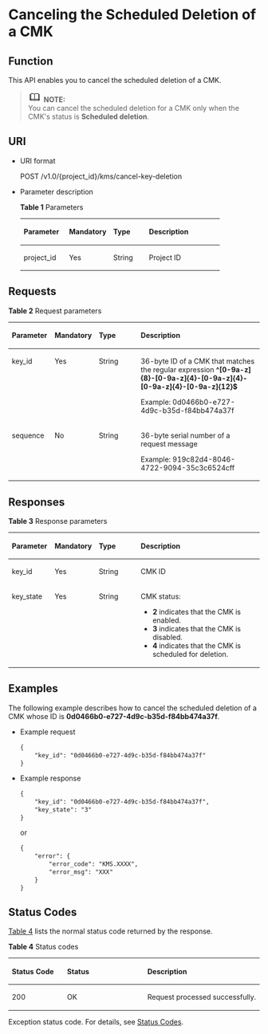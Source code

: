 # Canceling the Scheduled Deletion of a CMK<a name="kms_02_0016"></a>

## Function<a name="en-us_topic_0112992288_s1731a14fb0144c79bf0fa90c694f34f7"></a>

This API enables you to cancel the scheduled deletion of a CMK.

>![](public_sys-resources/icon-note.gif) **NOTE:**   
>You can cancel the scheduled deletion for a CMK only when the CMK's status is  **Scheduled deletion**.  

## URI<a name="en-us_topic_0112992288_se70c3e5518a04f60b06032524dddfef4"></a>

-   URI format

    POST /v1.0/\{project\_id\}/kms/cancel-key-deletion

-   Parameter description

    **Table  1**  Parameters

    <a name="en-us_topic_0112992288_t982da1e0196d4ec1a28d1fbff2cc8191"></a>
    <table><thead align="left"><tr id="en-us_topic_0112992288_r6e963322c1e740d181726d2f0e91df5a"><th class="cellrowborder" valign="top" width="22.74%" id="mcps1.2.5.1.1"><p id="en-us_topic_0112992288_a3b5bbe5a7f644fd3a74cecbfb3f7ed60"><a name="en-us_topic_0112992288_a3b5bbe5a7f644fd3a74cecbfb3f7ed60"></a><a name="en-us_topic_0112992288_a3b5bbe5a7f644fd3a74cecbfb3f7ed60"></a><strong id="en-us_topic_0112992288_b842352706171810"><a name="en-us_topic_0112992288_b842352706171810"></a><a name="en-us_topic_0112992288_b842352706171810"></a>Parameter</strong></p>
    </th>
    <th class="cellrowborder" valign="top" width="22.18%" id="mcps1.2.5.1.2"><p id="en-us_topic_0112992288_ad98d2f62bd064b4e96ea922645197c24"><a name="en-us_topic_0112992288_ad98d2f62bd064b4e96ea922645197c24"></a><a name="en-us_topic_0112992288_ad98d2f62bd064b4e96ea922645197c24"></a><strong id="en-us_topic_0112992288_b842352706171815"><a name="en-us_topic_0112992288_b842352706171815"></a><a name="en-us_topic_0112992288_b842352706171815"></a>Mandatory</strong></p>
    </th>
    <th class="cellrowborder" valign="top" width="17.86%" id="mcps1.2.5.1.3"><p id="en-us_topic_0112992288_a3becf0b3aec9468984c2efc8d5abbea5"><a name="en-us_topic_0112992288_a3becf0b3aec9468984c2efc8d5abbea5"></a><a name="en-us_topic_0112992288_a3becf0b3aec9468984c2efc8d5abbea5"></a>Type</p>
    </th>
    <th class="cellrowborder" valign="top" width="37.22%" id="mcps1.2.5.1.4"><p id="en-us_topic_0112992288_a6bb6f1fe56a2454982832e8d56d354d8"><a name="en-us_topic_0112992288_a6bb6f1fe56a2454982832e8d56d354d8"></a><a name="en-us_topic_0112992288_a6bb6f1fe56a2454982832e8d56d354d8"></a>Description</p>
    </th>
    </tr>
    </thead>
    <tbody><tr id="en-us_topic_0112992288_r69bf37b65d3f446eab7b3f4d1b2fcec0"><td class="cellrowborder" valign="top" width="22.74%" headers="mcps1.2.5.1.1 "><p id="en-us_topic_0112992288_ae42d73592f58424ea93a11e52d2478dd"><a name="en-us_topic_0112992288_ae42d73592f58424ea93a11e52d2478dd"></a><a name="en-us_topic_0112992288_ae42d73592f58424ea93a11e52d2478dd"></a>project_id</p>
    </td>
    <td class="cellrowborder" valign="top" width="22.18%" headers="mcps1.2.5.1.2 "><p id="en-us_topic_0112992288_a56440c0f0ae34ba3b8033d1247673984"><a name="en-us_topic_0112992288_a56440c0f0ae34ba3b8033d1247673984"></a><a name="en-us_topic_0112992288_a56440c0f0ae34ba3b8033d1247673984"></a>Yes</p>
    </td>
    <td class="cellrowborder" valign="top" width="17.86%" headers="mcps1.2.5.1.3 "><p id="en-us_topic_0112992288_a1a4a71c11a4a45a58d0de2fbe009e9d9"><a name="en-us_topic_0112992288_a1a4a71c11a4a45a58d0de2fbe009e9d9"></a><a name="en-us_topic_0112992288_a1a4a71c11a4a45a58d0de2fbe009e9d9"></a>String</p>
    </td>
    <td class="cellrowborder" valign="top" width="37.22%" headers="mcps1.2.5.1.4 "><p id="en-us_topic_0112992288_a1314869d2dc147b38461e037d622f7b4"><a name="en-us_topic_0112992288_a1314869d2dc147b38461e037d622f7b4"></a><a name="en-us_topic_0112992288_a1314869d2dc147b38461e037d622f7b4"></a>Project ID</p>
    </td>
    </tr>
    </tbody>
    </table>


## Requests<a name="en-us_topic_0112992288_seb7b7901701247fab30a59b76f1c7f93"></a>

**Table  2**  Request parameters

<a name="en-us_topic_0112992288_table46221022101230"></a>
<table><thead align="left"><tr id="en-us_topic_0112992288_row9315574101230"><th class="cellrowborder" valign="top" width="17%" id="mcps1.2.5.1.1"><p id="en-us_topic_0112992288_p16364058101230"><a name="en-us_topic_0112992288_p16364058101230"></a><a name="en-us_topic_0112992288_p16364058101230"></a>Parameter</p>
</th>
<th class="cellrowborder" valign="top" width="16%" id="mcps1.2.5.1.2"><p id="en-us_topic_0112992288_p57514295101230"><a name="en-us_topic_0112992288_p57514295101230"></a><a name="en-us_topic_0112992288_p57514295101230"></a><strong id="en-us_topic_0112992288_b842352706171846"><a name="en-us_topic_0112992288_b842352706171846"></a><a name="en-us_topic_0112992288_b842352706171846"></a>Mandatory</strong></p>
</th>
<th class="cellrowborder" valign="top" width="17%" id="mcps1.2.5.1.3"><p id="en-us_topic_0112992288_p50420322101230"><a name="en-us_topic_0112992288_p50420322101230"></a><a name="en-us_topic_0112992288_p50420322101230"></a><strong id="en-us_topic_0112992288_b842352706171841"><a name="en-us_topic_0112992288_b842352706171841"></a><a name="en-us_topic_0112992288_b842352706171841"></a>Type</strong></p>
</th>
<th class="cellrowborder" valign="top" width="50%" id="mcps1.2.5.1.4"><p id="en-us_topic_0112992288_p28146304101230"><a name="en-us_topic_0112992288_p28146304101230"></a><a name="en-us_topic_0112992288_p28146304101230"></a>Description</p>
</th>
</tr>
</thead>
<tbody><tr id="en-us_topic_0112992288_row2638193101722"><td class="cellrowborder" valign="top" width="17%" headers="mcps1.2.5.1.1 "><p id="en-us_topic_0112992288_p5622302014656"><a name="en-us_topic_0112992288_p5622302014656"></a><a name="en-us_topic_0112992288_p5622302014656"></a>key_id</p>
</td>
<td class="cellrowborder" valign="top" width="16%" headers="mcps1.2.5.1.2 "><p id="en-us_topic_0112992288_p4891779114656"><a name="en-us_topic_0112992288_p4891779114656"></a><a name="en-us_topic_0112992288_p4891779114656"></a>Yes</p>
</td>
<td class="cellrowborder" valign="top" width="17%" headers="mcps1.2.5.1.3 "><p id="en-us_topic_0112992288_p5777073314656"><a name="en-us_topic_0112992288_p5777073314656"></a><a name="en-us_topic_0112992288_p5777073314656"></a>String</p>
</td>
<td class="cellrowborder" valign="top" width="50%" headers="mcps1.2.5.1.4 "><p id="en-us_topic_0112992288_p39820811173426"><a name="en-us_topic_0112992288_p39820811173426"></a><a name="en-us_topic_0112992288_p39820811173426"></a>36-byte ID of a CMK that matches the regular expression <span class="parmvalue" id="en-us_topic_0112992288_parmvalue80435593163333"><a name="en-us_topic_0112992288_parmvalue80435593163333"></a><a name="en-us_topic_0112992288_parmvalue80435593163333"></a><b>^[0-9a-z]{8}-[0-9a-z]{4}-[0-9a-z]{4}-[0-9a-z]{4}-[0-9a-z]{12}$</b></span></p>
<p id="en-us_topic_0112992288_p291812114656"><a name="en-us_topic_0112992288_p291812114656"></a><a name="en-us_topic_0112992288_p291812114656"></a>Example: 0d0466b0-e727-4d9c-b35d-f84bb474a37f</p>
</td>
</tr>
<tr id="en-us_topic_0112992288_row35142504101726"><td class="cellrowborder" valign="top" width="17%" headers="mcps1.2.5.1.1 "><p id="en-us_topic_0112992288_p269135101746"><a name="en-us_topic_0112992288_p269135101746"></a><a name="en-us_topic_0112992288_p269135101746"></a>sequence</p>
</td>
<td class="cellrowborder" valign="top" width="16%" headers="mcps1.2.5.1.2 "><p id="en-us_topic_0112992288_p20967256101746"><a name="en-us_topic_0112992288_p20967256101746"></a><a name="en-us_topic_0112992288_p20967256101746"></a>No</p>
</td>
<td class="cellrowborder" valign="top" width="17%" headers="mcps1.2.5.1.3 "><p id="en-us_topic_0112992288_p21799971101746"><a name="en-us_topic_0112992288_p21799971101746"></a><a name="en-us_topic_0112992288_p21799971101746"></a>String</p>
</td>
<td class="cellrowborder" valign="top" width="50%" headers="mcps1.2.5.1.4 "><p id="en-us_topic_0112992288_p43216172173433"><a name="en-us_topic_0112992288_p43216172173433"></a><a name="en-us_topic_0112992288_p43216172173433"></a>36-byte serial number of a request message</p>
<p id="en-us_topic_0112992288_p20626198101746"><a name="en-us_topic_0112992288_p20626198101746"></a><a name="en-us_topic_0112992288_p20626198101746"></a>Example: 919c82d4-8046-4722-9094-35c3c6524cff</p>
</td>
</tr>
</tbody>
</table>

## Responses<a name="en-us_topic_0112992288_sfadd53a5f4714e8f87811818d62d0296"></a>

**Table  3**  Response parameters

<a name="en-us_topic_0112992288_t98d238e10953421e84a073707024c329"></a>
<table><thead align="left"><tr id="en-us_topic_0112992288_r144a2c52c5054c6d9243eb2ef3875a21"><th class="cellrowborder" valign="top" width="17%" id="mcps1.2.5.1.1"><p id="en-us_topic_0112992288_a9156e0b03f054d4e8547e0787f88a51b"><a name="en-us_topic_0112992288_a9156e0b03f054d4e8547e0787f88a51b"></a><a name="en-us_topic_0112992288_a9156e0b03f054d4e8547e0787f88a51b"></a>Parameter</p>
</th>
<th class="cellrowborder" valign="top" width="16%" id="mcps1.2.5.1.2"><p id="en-us_topic_0112992288_a1851157c81e14d7f82db752a5737195a"><a name="en-us_topic_0112992288_a1851157c81e14d7f82db752a5737195a"></a><a name="en-us_topic_0112992288_a1851157c81e14d7f82db752a5737195a"></a><strong id="en-us_topic_0112992288_b842352706171938"><a name="en-us_topic_0112992288_b842352706171938"></a><a name="en-us_topic_0112992288_b842352706171938"></a>Mandatory</strong></p>
</th>
<th class="cellrowborder" valign="top" width="17%" id="mcps1.2.5.1.3"><p id="en-us_topic_0112992288_a39360acf5daf4c01a1ebddeff5d68a1c"><a name="en-us_topic_0112992288_a39360acf5daf4c01a1ebddeff5d68a1c"></a><a name="en-us_topic_0112992288_a39360acf5daf4c01a1ebddeff5d68a1c"></a><strong id="en-us_topic_0112992288_b842352706171921"><a name="en-us_topic_0112992288_b842352706171921"></a><a name="en-us_topic_0112992288_b842352706171921"></a>Type</strong></p>
</th>
<th class="cellrowborder" valign="top" width="50%" id="mcps1.2.5.1.4"><p id="en-us_topic_0112992288_a0097000016b14857972b7929bcaaa038"><a name="en-us_topic_0112992288_a0097000016b14857972b7929bcaaa038"></a><a name="en-us_topic_0112992288_a0097000016b14857972b7929bcaaa038"></a>Description</p>
</th>
</tr>
</thead>
<tbody><tr id="en-us_topic_0112992288_r3c4af7b36e9240d197ab56255e37b83c"><td class="cellrowborder" valign="top" width="17%" headers="mcps1.2.5.1.1 "><p id="en-us_topic_0112992288_p43705601102713"><a name="en-us_topic_0112992288_p43705601102713"></a><a name="en-us_topic_0112992288_p43705601102713"></a>key_id</p>
</td>
<td class="cellrowborder" valign="top" width="16%" headers="mcps1.2.5.1.2 "><p id="en-us_topic_0112992288_p63384753102713"><a name="en-us_topic_0112992288_p63384753102713"></a><a name="en-us_topic_0112992288_p63384753102713"></a>Yes</p>
</td>
<td class="cellrowborder" valign="top" width="17%" headers="mcps1.2.5.1.3 "><p id="en-us_topic_0112992288_p50492797102713"><a name="en-us_topic_0112992288_p50492797102713"></a><a name="en-us_topic_0112992288_p50492797102713"></a>String</p>
</td>
<td class="cellrowborder" valign="top" width="50%" headers="mcps1.2.5.1.4 "><p id="en-us_topic_0112992288_p33891398102713"><a name="en-us_topic_0112992288_p33891398102713"></a><a name="en-us_topic_0112992288_p33891398102713"></a>CMK ID</p>
</td>
</tr>
<tr id="en-us_topic_0112992288_rf212a916c502452a8e151eba2f118272"><td class="cellrowborder" valign="top" width="17%" headers="mcps1.2.5.1.1 "><p id="en-us_topic_0112992288_p118892651480"><a name="en-us_topic_0112992288_p118892651480"></a><a name="en-us_topic_0112992288_p118892651480"></a>key_state</p>
</td>
<td class="cellrowborder" valign="top" width="16%" headers="mcps1.2.5.1.2 "><p id="en-us_topic_0112992288_p249677091480"><a name="en-us_topic_0112992288_p249677091480"></a><a name="en-us_topic_0112992288_p249677091480"></a>Yes</p>
</td>
<td class="cellrowborder" valign="top" width="17%" headers="mcps1.2.5.1.3 "><p id="en-us_topic_0112992288_p235063691480"><a name="en-us_topic_0112992288_p235063691480"></a><a name="en-us_topic_0112992288_p235063691480"></a>String</p>
</td>
<td class="cellrowborder" valign="top" width="50%" headers="mcps1.2.5.1.4 "><p id="en-us_topic_0112992288_p91185741480"><a name="en-us_topic_0112992288_p91185741480"></a><a name="en-us_topic_0112992288_p91185741480"></a>CMK status:</p>
<a name="en-us_topic_0112992288_ul38541215195435"></a><a name="en-us_topic_0112992288_ul38541215195435"></a><ul id="en-us_topic_0112992288_ul38541215195435"><li><span class="parmvalue" id="en-us_topic_0112992288_parmvalue555125744163642"><a name="en-us_topic_0112992288_parmvalue555125744163642"></a><a name="en-us_topic_0112992288_parmvalue555125744163642"></a><b>2</b></span> indicates that the CMK is enabled.</li><li><span class="parmvalue" id="en-us_topic_0112992288_parmvalue890467586163649"><a name="en-us_topic_0112992288_parmvalue890467586163649"></a><a name="en-us_topic_0112992288_parmvalue890467586163649"></a><b>3</b></span> indicates that the CMK is disabled.</li><li><span class="parmvalue" id="en-us_topic_0112992288_parmvalue7929059216370"><a name="en-us_topic_0112992288_parmvalue7929059216370"></a><a name="en-us_topic_0112992288_parmvalue7929059216370"></a><b>4</b></span> indicates that the CMK is scheduled for deletion.</li></ul>
</td>
</tr>
</tbody>
</table>

## Examples<a name="en-us_topic_0112992288_section916185511014"></a>

The following example describes how to cancel the scheduled deletion of a CMK whose ID is  **0d0466b0-e727-4d9c-b35d-f84bb474a37f**.

-   Example request

    ```
    {
        "key_id": "0d0466b0-e727-4d9c-b35d-f84bb474a37f"
    }
    ```


-   Example response

    ```
    {
        "key_id": "0d0466b0-e727-4d9c-b35d-f84bb474a37f",
        "key_state": "3"
    }
    ```

    or

    ```
    {
        "error": {
            "error_code": "KMS.XXXX",
            "error_msg": "XXX"
        }
    }
    ```


## Status Codes<a name="en-us_topic_0112992288_section3454223421"></a>

[Table 4](#en-us_topic_0112992288_en-us_topic_0112992294_en-us_topic_0079615001_table20596071)  lists the normal status code returned by the response.

**Table  4**  Status codes

<a name="en-us_topic_0112992288_en-us_topic_0112992294_en-us_topic_0079615001_table20596071"></a>
<table><thead align="left"><tr id="en-us_topic_0112992288_en-us_topic_0112992294_en-us_topic_0079615001_row9746163"><th class="cellrowborder" valign="top" width="22%" id="mcps1.2.4.1.1"><p id="en-us_topic_0112992288_en-us_topic_0112992294_p57545694203043"><a name="en-us_topic_0112992288_en-us_topic_0112992294_p57545694203043"></a><a name="en-us_topic_0112992288_en-us_topic_0112992294_p57545694203043"></a>Status Code</p>
</th>
<th class="cellrowborder" valign="top" width="32%" id="mcps1.2.4.1.2"><p id="en-us_topic_0112992288_en-us_topic_0112992294_p4531342288"><a name="en-us_topic_0112992288_en-us_topic_0112992294_p4531342288"></a><a name="en-us_topic_0112992288_en-us_topic_0112992294_p4531342288"></a>Status</p>
</th>
<th class="cellrowborder" valign="top" width="46%" id="mcps1.2.4.1.3"><p id="en-us_topic_0112992288_en-us_topic_0112992294_p30689603203043"><a name="en-us_topic_0112992288_en-us_topic_0112992294_p30689603203043"></a><a name="en-us_topic_0112992288_en-us_topic_0112992294_p30689603203043"></a>Description</p>
</th>
</tr>
</thead>
<tbody><tr id="en-us_topic_0112992288_en-us_topic_0112992294_en-us_topic_0079615001_row48621261"><td class="cellrowborder" valign="top" width="22%" headers="mcps1.2.4.1.1 "><p id="en-us_topic_0112992288_en-us_topic_0112992294_en-us_topic_0079615001_p46008046"><a name="en-us_topic_0112992288_en-us_topic_0112992294_en-us_topic_0079615001_p46008046"></a><a name="en-us_topic_0112992288_en-us_topic_0112992294_en-us_topic_0079615001_p46008046"></a>200</p>
</td>
<td class="cellrowborder" valign="top" width="32%" headers="mcps1.2.4.1.2 "><p id="en-us_topic_0112992288_en-us_topic_0112992294_p7538425819"><a name="en-us_topic_0112992288_en-us_topic_0112992294_p7538425819"></a><a name="en-us_topic_0112992288_en-us_topic_0112992294_p7538425819"></a>OK</p>
</td>
<td class="cellrowborder" valign="top" width="46%" headers="mcps1.2.4.1.3 "><p id="en-us_topic_0112992288_en-us_topic_0112992294_p1885682315512"><a name="en-us_topic_0112992288_en-us_topic_0112992294_p1885682315512"></a><a name="en-us_topic_0112992288_en-us_topic_0112992294_p1885682315512"></a>Request processed successfully.</p>
</td>
</tr>
</tbody>
</table>

Exception status code. For details, see  [Status Codes](status-codes.md#kms_02_0301).


